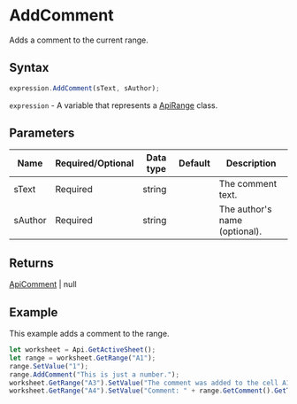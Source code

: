 # AddComment

Adds a comment to the current range.

## Syntax

```javascript
expression.AddComment(sText, sAuthor);
```

`expression` - A variable that represents a [ApiRange](../ApiRange.md) class.

## Parameters

| **Name** | **Required/Optional** | **Data type** | **Default** | **Description** |
| ------------- | ------------- | ------------- | ------------- | ------------- |
| sText | Required | string |  | The comment text. |
| sAuthor | Required | string |  | The author's name (optional). |

## Returns

[ApiComment](../../ApiComment/ApiComment.md) \| null

## Example

This example adds a comment to the range.

```javascript editor-xlsx
let worksheet = Api.GetActiveSheet();
let range = worksheet.GetRange("A1");
range.SetValue("1");
range.AddComment("This is just a number.");
worksheet.GetRange("A3").SetValue("The comment was added to the cell A1.");
worksheet.GetRange("A4").SetValue("Comment: " + range.GetComment().GetText());
```
